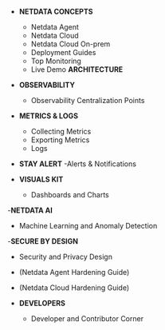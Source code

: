- **NETDATA CONCEPTS**
  - Netdata Agent
  - Netdata Cloud
  - Netdata Cloud On-prem
  - Deployment Guides
  - Top Monitoring
  - Live Demo
    **ARCHITECTURE**
- **OBSERVABILITY**
  - Observability Centralization Points

- **METRICS & LOGS**
  - Collecting Metrics
  - Exporting Metrics
  - Logs

- **STAY ALERT**
  -Alerts & Notifications
  
- **VISUALS KIT**
  - Dashboards and Charts

-**NETDATA AI**
  - Machine Learning and Anomaly Detection

-**SECURE BY DESIGN**
  - Security and Privacy Design
  - (Netdata Agent Hardening Guide)
  - (Netdata Cloud Hardening Guide)
    
- **DEVELOPERS**
  - Developer and Contributor Corner
 
